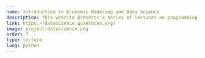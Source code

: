 ```yaml
---
name: Introduction to Economic Modeling and Data Science
description: This website presents a series of lectures on programming, data science, and economics.
link: https://datascience.quantecon.org/
image: project-datascience.png
order: 7
type: lecture
lang: python
---
```

